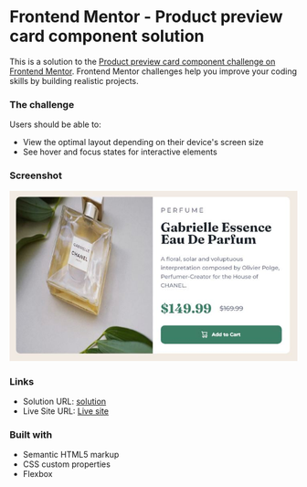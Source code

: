 # Frontend Mentor - Product preview card component solution

This is a solution to the [Product preview card component challenge on Frontend Mentor](https://www.frontendmentor.io/challenges/product-preview-card-component-GO7UmttRfa). Frontend Mentor challenges help you improve your coding skills by building realistic projects.

### The challenge

Users should be able to:

- View the optimal layout depending on their device's screen size
- See hover and focus states for interactive elements

### Screenshot

![](./screenshot.JPG)

### Links

- Solution URL: [solution ](https://www.frontendmentor.io/solutions/responsive-product-card-using-flexbox-nFy18cIWLQ)
- Live Site URL: [Live site ](https://salarsadeghi.github.io/product-card-component/)

### Built with

- Semantic HTML5 markup
- CSS custom properties
- Flexbox
